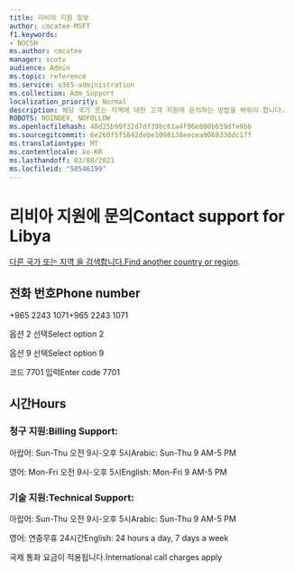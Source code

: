 ```yaml
---
title: 리비아 지원 정보
author: cmcatee-MSFT
f1.keywords:
- NOCSH
ms.author: cmcatee
manager: scotv
audience: Admin
ms.topic: reference
ms.service: o365-administration
ms.collection: Adm_Support
localization_priority: Normal
description: 해당 국가 또는 지역에 대한 고객 지원에 문의하는 방법을 배워야 합니다.
ROBOTS: NOINDEX, NOFOLLOW
ms.openlocfilehash: 48d25b99f32d7df39bc61a4f96e800b659dfe9bb
ms.sourcegitcommit: 6e260f5f5842debe1098138eecea9068330dc17f
ms.translationtype: MT
ms.contentlocale: ko-KR
ms.lasthandoff: 03/08/2021
ms.locfileid: "50546199"
---
```

# <a name="contact-support-for-libya"></a><span data-ttu-id="f9c30-103">리비아 지원에 문의</span><span class="sxs-lookup"><span data-stu-id="f9c30-103">Contact support for Libya</span></span>

<span data-ttu-id="f9c30-104">[다른 국가 또는 지역 을 검색합니다.](../contact-support-for-business-products.md)</span><span class="sxs-lookup"><span data-stu-id="f9c30-104">[Find another country or region](../contact-support-for-business-products.md).</span></span>

## <a name="phone-number"></a><span data-ttu-id="f9c30-105">전화 번호</span><span class="sxs-lookup"><span data-stu-id="f9c30-105">Phone number</span></span>
<span data-ttu-id="f9c30-106">+965 2243 1071</span><span class="sxs-lookup"><span data-stu-id="f9c30-106">+965 2243 1071</span></span>

<span data-ttu-id="f9c30-107">옵션 2 선택</span><span class="sxs-lookup"><span data-stu-id="f9c30-107">Select option 2</span></span>

<span data-ttu-id="f9c30-108">옵션 9 선택</span><span class="sxs-lookup"><span data-stu-id="f9c30-108">Select option 9</span></span>

<span data-ttu-id="f9c30-109">코드 7701 입력</span><span class="sxs-lookup"><span data-stu-id="f9c30-109">Enter code 7701</span></span>

## <a name="hours"></a><span data-ttu-id="f9c30-110">시간</span><span class="sxs-lookup"><span data-stu-id="f9c30-110">Hours</span></span>
### <a name="billing-support"></a><span data-ttu-id="f9c30-111">청구 지원:</span><span class="sxs-lookup"><span data-stu-id="f9c30-111">Billing Support:</span></span>

<span data-ttu-id="f9c30-112">아랍어: Sun-Thu 오전 9시-오후 5시</span><span class="sxs-lookup"><span data-stu-id="f9c30-112">Arabic: Sun-Thu 9 AM-5 PM</span></span>

<span data-ttu-id="f9c30-113">영어: Mon-Fri 오전 9시-오후 5시</span><span class="sxs-lookup"><span data-stu-id="f9c30-113">English: Mon-Fri 9 AM-5 PM</span></span>

### <a name="technical-support"></a><span data-ttu-id="f9c30-114">기술 지원:</span><span class="sxs-lookup"><span data-stu-id="f9c30-114">Technical Support:</span></span>

<span data-ttu-id="f9c30-115">아랍어: Sun-Thu 오전 9시-오후 5시</span><span class="sxs-lookup"><span data-stu-id="f9c30-115">Arabic: Sun-Thu 9 AM-5 PM</span></span>

<span data-ttu-id="f9c30-116">영어: 연중무휴 24시간</span><span class="sxs-lookup"><span data-stu-id="f9c30-116">English: 24 hours a day, 7 days a week</span></span>

<span data-ttu-id="f9c30-117">국제 통화 요금이 적용됩니다.</span><span class="sxs-lookup"><span data-stu-id="f9c30-117">International call charges apply</span></span>
